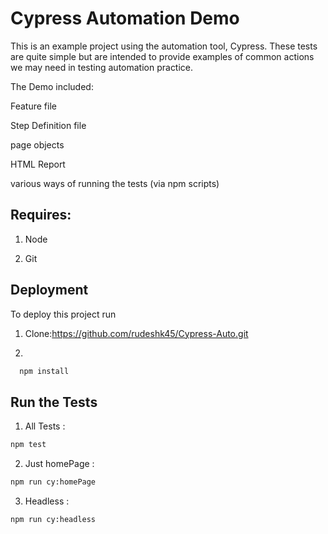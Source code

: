 
# Cypress Automation Demo

This is an example project using the automation tool, Cypress. These tests are quite simple but are intended to provide examples of common actions we may need in testing automation practice.

The Demo included:

Feature file

Step Definition file

page objects

HTML Report

various ways of running the tests (via npm scripts)

## Requires:

1. Node

2. Git
## Deployment

To deploy this project run

1. Clone:https://github.com/rudeshk45/Cypress-Auto.git

2.
```bash
  npm install
 ```




## Run the Tests
1. All Tests   : 
```bash 
npm test
```


2. Just homePage  : 
```bash 
npm run cy:homePage
```
3. Headless       : 
```bash
npm run cy:headless
```